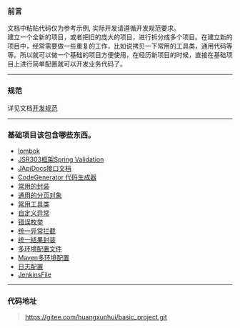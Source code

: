 ### 前言
文档中粘贴代码仅为参考示例, 实际开发请遵循开发规范要求。  
建立一个全新的项目，或者把旧的庞大的项目，进行拆分成多个项目。在建立新的项目中，经常需要做一些重复的工作，比如说拷贝一下常用的工具类，通用代码等等。所以就可以做一个基础的项目方便使用，在经历新项目的时候，直接在基础项目上进行简单配置就可以开发业务代码了。

---

### 规范
详见文档[开发规范](docs/develop-guidelines.md)

---

### 基础项目该包含哪些东西。
- [lombok](docs/lombok.md)
- [JSR303框架Spring Validation](docs/Spring-Validation.md)
- [JApiDocs接口文档](docs/JApiDocs.md)
- [CodeGenerator 代码生成器](docs/CodeGenerator代码生成器.md)
- [常用的封装](docs/常用的封装.md)
- [通用的分页对象](docs/通用的分页对象.md)
- [常用工具类](docs/常用工具类.md)
- [自定义异常](docs/自定义异常.md)
- [错误枚举](docs/错误枚举.md)
- [统一异常拦截](docs/统一异常处理.md)
- [统一结果封装](docs/统一结果封装.md)
- [多环境配置文件](docs/多环境配置.md)
- [Maven多环境配置](docs/多环境配置.md)
- [日志配置](docs/日志配置.md)
- [JenkinsFile](docs/JenkinsFile.md)

---

### 代码地址

>  https://gitee.com/huangxunhui/basic_project.git
